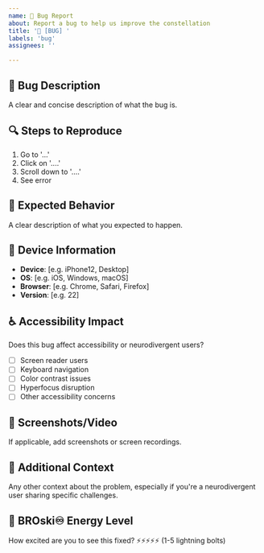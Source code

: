 ```yaml
---
name: 🐛 Bug Report
about: Report a bug to help us improve the constellation
title: '🐛 [BUG] '
labels: 'bug'
assignees: ''

---
```


## 🐛 **Bug Description**
A clear and concise description of what the bug is.

## 🔍 **Steps to Reproduce**
1. Go to '...'
2. Click on '....'
3. Scroll down to '....'
4. See error

## 💭 **Expected Behavior**
A clear description of what you expected to happen.

## 📱 **Device Information**
- **Device**: [e.g. iPhone12, Desktop]
- **OS**: [e.g. iOS, Windows, macOS]
- **Browser**: [e.g. Chrome, Safari, Firefox]
- **Version**: [e.g. 22]

## ♿ **Accessibility Impact**
Does this bug affect accessibility or neurodivergent users?
- [ ] Screen reader users
- [ ] Keyboard navigation
- [ ] Color contrast issues
- [ ] Hyperfocus disruption
- [ ] Other accessibility concerns

## 📸 **Screenshots/Video**
If applicable, add screenshots or screen recordings.

## 🧠 **Additional Context**
Any other context about the problem, especially if you're a neurodivergent user sharing specific challenges.

## 🎯 **BROski♾ Energy Level**
How excited are you to see this fixed? ⚡⚡⚡⚡⚡ (1-5 lightning bolts)

